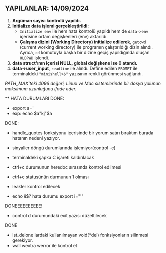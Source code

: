 ## YAPILANLAR: 14/09/2024

1. **Argüman sayısı kontrolü yapıldı.**
2. **Initialize data işlemi gerçekleştirildi:**
   - `Initialize env` ile hem hata kontrolü yapıldı hem de `data->env` içerisine ortam değişkenleri (env) aktarıldı.
   - **Çalışma dizini (Working Directory) initialize edilerek**, `getcwd` (current working directory) ile programın çalıştırıldığı dizin alındı. Ayrıca, `cd` komutuyla başka bir dizine geçiş yapıldığında oluşan `OLDPWD` işlendi.
3. **data struct'ının içerisi NULL, global değişkene ise 0 atandı.**
4. **data->user_input**, `readline` ile alındı. Define edilen `PROMPT` ile terminaldeki `"minishell>$"` yazısının renkli görünmesi sağlandı.

*PATH_MAX'teki 4096 değeri, Linux ve Mac sistemlerinde bir dosya yolunun maksimum uzunluğunu ifade eder.*


** HATA DURUMLARI
  DONE:
 <!-- -  echo $a işlemesi echo modda hatalı çalışıyor.  -->
   - export a='
   - exp: echo $a"kj"$a

  DONE:
 <!-- - unset  durumunda hata var.hataya ulaşmak için aşağıdakileri yap
   - export i
   - export i=asim
   - unset i
   - export
 - bu işlemleri yaptığında env içinden i değeri silinmiş olacak ama export içinde hala var  -->
 - handle_quotes fonksiyonu içerisinde bir yorum satırı bıraktım burada hatanın nedeni yazıyor.

 - sinyaller döngü durumlarında işlemiyor(control -c)
 - terminaldeki şapka C işareti kaldırılacak
 - ctrl+c durumunun heredoc sırasında kontrol edilmesi 
 - ctrl+c statusünün durmunun 1 olması
 - leakler kontrol edilecek
 - echo $i$i$? hata durumu export i="'"
 <!-- - global exit durumları düzenlenecek --> DONEEEEEEEEEE!
 - control d durumundaki exit yazısı düzeltilecek
 <!-- - çıkışlardaki statusler kontrol edilecek --> DONE


 - lst_delone lardaki kullanılmayan void(*del) fonksiyonların silinmesi gerekiyor.
 - wall wextra werror ile kontrol et